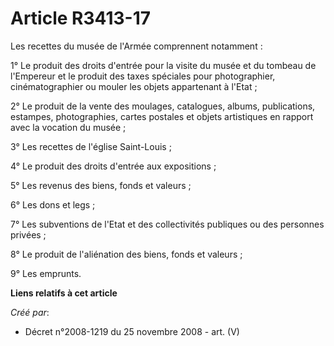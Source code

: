 # Article R3413-17

Les recettes du musée de l'Armée comprennent notamment :

1° Le produit des droits d'entrée pour la visite du musée et du tombeau de l'Empereur et le produit des taxes spéciales pour
photographier, cinématographier ou mouler les objets appartenant à l'Etat ;

2° Le produit de la vente des moulages, catalogues, albums, publications, estampes, photographies, cartes postales et objets
artistiques en rapport avec la vocation du musée ;

3° Les recettes de l'église Saint-Louis ;

4° Le produit des droits d'entrée aux expositions ;

5° Les revenus des biens, fonds et valeurs ;

6° Les dons et legs ;

7° Les subventions de l'Etat et des collectivités publiques ou des personnes privées ;

8° Le produit de l'aliénation des biens, fonds et valeurs ;

9° Les emprunts.

**Liens relatifs à cet article**

_Créé par_:

  - Décret n°2008-1219 du 25 novembre 2008 - art. (V)
